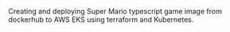 Creating and deploying Super Mario typescript game image from dockerhub to AWS EKS using terraform and Kubernetes.
